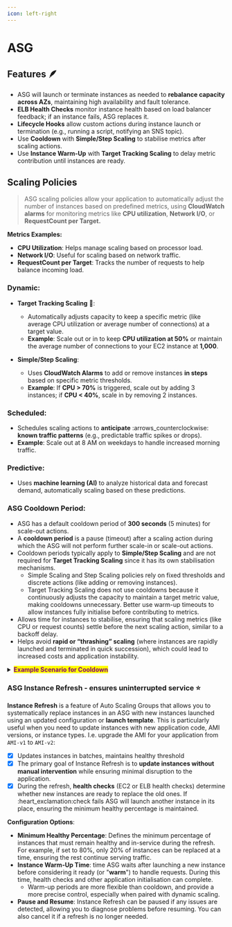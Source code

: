 ```yaml
---
icon: left-right
---
```


# ASG

## Features :feather:

* ASG will launch or terminate instances as needed to **rebalance capacity across AZs**, maintaining high availability and fault tolerance.
* **ELB Health Checks** monitor instance health based on load balancer feedback; if an instance fails, ASG replaces it.
* **Lifecycle Hooks** allow custom actions during instance launch or termination (e.g., running a script, notifying an SNS topic).
* Use **Cooldown** with **Simple/Step Scaling** to stabilise metrics after scaling actions.
* Use **Instance Warm-Up** with **Target Tracking Scaling** to delay metric contribution until instances are ready.

## Scaling Policies

> ASG scaling policies allow your application to automatically adjust the number of instances based on predefined metrics, using **CloudWatch alarms** for monitoring metrics like **CPU utilization**, **Network I/O**, or **RequestCount per Target.**
>
>

**Metrics Examples:**

* **CPU Utilization**: Helps manage scaling based on processor load.
* **Network I/O**: Useful for scaling based on network traffic.
* **RequestCount per Target**: Tracks the number of requests to help balance incoming load.

### Dynamic:

*   **Target Tracking Scaling** :dart::

    * Automatically adjusts capacity to keep a specific metric (like average CPU utilization or average number of connections) at a target value.
    * **Example**: Scale out or in to keep **CPU utilization at 50%** or maintain the average number of connections to your EC2 instance at **1,000**.


* **Simple/Step Scaling**:
  * Uses **CloudWatch Alarms** to add or remove instances **in steps** based on specific metric thresholds.
  * **Example**: If **CPU > 70%** is triggered, scale out by adding 3 instances; if **CPU < 40%**, scale in by removing 2 instances.

### Scheduled:

* Schedules scaling actions to **anticipate** :arrows\_counterclockwise: **known traffic patterns** (e.g., predictable traffic spikes or drops).
* **Example**: Scale out at 8 AM on weekdays to handle increased morning traffic.

### Predictive:

* Uses **machine learning (AI)** to analyze historical data and forecast demand, automatically scaling based on these predictions.

### **ASG Cooldown Period:**

* ASG has a default cooldown period of **300 seconds** (5 minutes) for scale-out actions.
* A **cooldown period** is a pause (timeout) after a scaling action during which the ASG will not perform further scale-in or scale-out actions.&#x20;
* Cooldown periods typically apply to **Simple/Step Scaling** and are not required for **Target Tracking Scaling** since it has its own stabilisation mechanisms.&#x20;
  * Simple Scaling and Step Scaling policies rely on fixed thresholds and discrete actions (like adding or removing instances).
  * Target Tracking Scaling does not use cooldowns because it continuously adjusts the capacity to maintain a target metric value, making cooldowns unnecessary. Better use warm-up timeouts to allow instances fully initialise before contributing to metrics.
* Allows time for instances to stabilise, ensuring that scaling metrics (like CPU or request counts) settle before the next scaling action, similar to a backoff delay.
* Helps avoid **rapid or “thrashing” scaling** (where instances are rapidly launched and terminated in quick succession), which could lead to increased costs and application instability.

<details>

<summary><mark style="color:purple;"><strong>Example Scenario for Cooldown</strong></mark></summary>

An application with an ASG that triggers a scale-out action when **CPU utilization exceeds 75%**:

* Once the CPU threshold is reached, ASG scales out by adding instances, and a 300-second cooldown is set.
* During these 300 seconds, ASG won’t scale out further even if the CPU utilization is high, giving the new instances time to balance the load.
* After 300 seconds, if the CPU is still high, another scale-out event can be triggered.

</details>



### **ASG Instance Refresh -** ensures uninterrupted service :star:

**Instance Refresh** is a feature of Auto Scaling Groups that allows you to systematically replace instances in an ASG with new instances launched using an updated configuration or **launch template**. This is particularly useful when you need to update instances with new application code, AMI versions, or instance types. I.e. upgrade the AMI for your application from `AMI-v1` to `AMI-v2`:

* [x] Updates instances in batches, maintains healthy threshold
* [x] The primary goal of Instance Refresh is to **update instances without manual intervention** while ensuring minimal disruption to the application.
* [x] During the refresh, **health checks** (EC2 or ELB health checks) determine whether new instances are ready to replace the old ones. If :heart\_exclamation:check fails ASG will launch another instance in its place, ensuring the minimum healthy percentage is maintained.

**Configuration Options**:

* **Minimum Healthy Percentage**: Defines the minimum percentage of instances that must remain healthy and in-service during the refresh. For example, if set to 80%, only 20% of instances can be replaced at a time, ensuring the rest continue serving traffic.
* **Instance Warm-Up Time**: time ASG waits after launching a new instance before considering it ready (or "**warm**") to handle requests. During this time, health checks and other application initialisation can complete.
  * Warm-up periods are more flexible than cooldown, and provide a more precise control, especially when paired with dynamic scaling.
* **Pause and Resume**: Instance Refresh can be paused if any issues are detected, allowing you to diagnose problems before resuming. You can also cancel it if a refresh is no longer needed.










